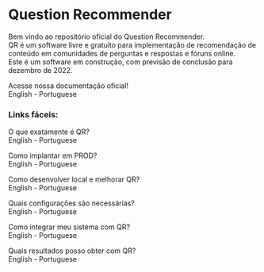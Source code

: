 # Question Recommender

Bem vindo ao repositório oficial do Question Recommender.<br/>
QR é um software livre e gratuito para implementação de recomendação de conteúdo em comunidades de perguntas e respostas e fóruns online.<br/>
Este é um software em construção, com previsão de conclusão para dezembro de 2022.

Acesse nossa documentação oficial!<br/>
English - Portuguese

### Links fáceis:
O que exatamente é QR?<br/>
English - Portuguese

Como implantar em PROD?<br/>
English - Portuguese

Como desenvolver local e melhorar QR?<br/>
English - Portuguese

Quais configurações são necessárias?<br/>
English - Portuguese

Como integrar meu sistema com QR?<br/>
English - Portuguese

Quais resultados posso obter com QR?<br/>
English - Portuguese